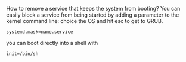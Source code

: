 How to remove a service that keeps the system from booting?
You can easily block a service from being started by adding a parameter to the kernel command line:
choice the OS and hit esc to get to GRUB.

```
systemd.mask=name.service
```


you can boot directly into a shell with 

```
init=/bin/sh
```
